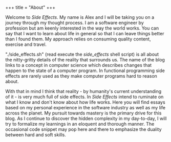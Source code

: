 +++
title = "About"
+++

Welcome to *Side Effects*. 
My name is Alex and I will be taking you on a journey through my thought process.
I am a software engineer by profession but am keenly interested in the way the world works. 
You can say that I want to learn about life in general so that I can leave things better than I found them. 
My approach relies on consuming quality content, exercise and travel.

"./side_effects.sh" (read execute the _side_effects_ shell script) is all about the nitty-gritty details of the reality that surrounds us.
The name of the blog links to a concept in computer science which describes changes that happen to the state of a computer program.
In functional programming side effects are rarely used as they make computer programs hard to reason about.

With that in mind I think that reality - by humanity's current understanding of it - is very much full of side effects. 
In *Side Effects* intend to ruminate on what I know and don't know about how life works. 
Here you will find essays based on my personal experience in the software industry as well as my life across the planet.
My pursuit towards mastery is the primary drive for this blog. 
As I continue to discover the hidden complexity in my day-to-day, I will try to formalize my learnings in an eloquent and thorough manner.
The occasional code snippet may pop here and there to emphasize the duality between hard and soft skills.

